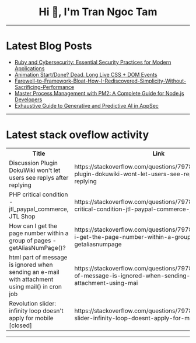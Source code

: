 <h1 align="center">Hi 👋, I'm Tran Ngoc Tam</h1>

---

# Latest Blog Posts 
<!-- BLOG-POST-LIST:START -->
- [Ruby and Cybersecurity: Essential Security Practices for Modern Applications](https://dev.to/daviducolo/ruby-and-cybersecurity-essential-security-practices-for-modern-applications-4166)
- [Animation Start/Done? Dead. Long Live CSS + DOM Events](https://dev.to/brianmtreese/animation-startdone-dead-long-live-css-dom-events-47hj)
- [Farewell-to-Framework-Bloat-How-I-Rediscovered-Simplicity-Without-Sacrificing-Performance](https://dev.to/member_f8c307c5/farewell-to-framework-bloat-how-i-rediscovered-simplicity-without-sacrificing-performance-4oah)
- [Master Process Management with PM2: A Complete Guide for Node.js Developers](https://dev.to/satyam_gupta_0d1ff2152dcc/master-process-management-with-pm2-a-complete-guide-for-nodejs-developers-20l7)
- [Exhaustive Guide to Generative and Predictive AI in AppSec](https://dev.to/lynxfelony1/exhaustive-guide-to-generative-and-predictive-ai-in-appsec-7li)
<!-- BLOG-POST-LIST:END -->

---

# Latest stack oveflow activity
<table>
  <tr><th>Title</th><th>Link</th></tr>
  <!-- STACKOVERFLOW:START --><tr><td>Discussion Plugin DokuWiki won&#39;t let users see replys after replying</td><td>https://stackoverflow.com/questions/79781504/discussion-plugin-dokuwiki-wont-let-users-see-replys-after-replying</td></tr><tr><td>PHP critical condition - jtl_paypal_commerce, JTL Shop</td><td>https://stackoverflow.com/questions/79781431/php-critical-condition-jtl-paypal-commerce-jtl-shop</td></tr><tr><td>How can I get the page number within a group of pages - getAliasNumPage&lpar;&rpar;?</td><td>https://stackoverflow.com/questions/79781426/how-can-i-get-the-page-number-within-a-group-of-pages-getaliasnumpage</td></tr><tr><td>html part of message is ignored when sending an e-mail with attachment using mail&lpar;&rpar; in cron job</td><td>https://stackoverflow.com/questions/79781374/html-part-of-message-is-ignored-when-sending-an-e-mail-with-attachment-using-mai</td></tr><tr><td>Revolution slider: infinity loop doesn&#39;t apply for mobile [closed]</td><td>https://stackoverflow.com/questions/79781143/revolution-slider-infinity-loop-doesnt-apply-for-mobile</td></tr><!-- STACKOVERFLOW:END -->
</table>

---


